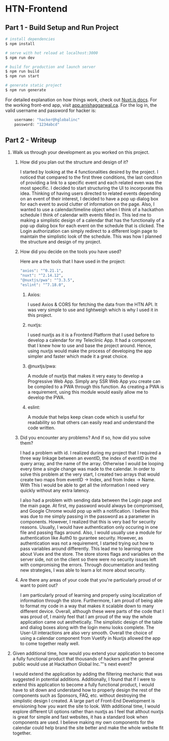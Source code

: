 # HTN-Frontend

## Part 1 - Build Setup and Run Project

```bash
# install dependencies
$ npm install

# serve with hot reload at localhost:3000
$ npm run dev

# build for production and launch server
$ npm run build
$ npm run start

# generate static project
$ npm run generate
```

For detailed explanation on how things work, check out [Nuxt.js docs](https://nuxtjs.org).
For the working front-end app, visit [app.anishaggarwal.ca](https://app.anishaggarwal.ca).
For the log in, the valid username and password for hacker is:

```bash 
    username: "hacker@hglobalinc"
    password: "1234abcd"
```


## Part 2 - Writeup
1. Walk us through your development as you worked on this project. 
   1. How did you plan out the structure and design of it?

        I started by looking at the 4 functionalities desired by the project. I noticed that compared to the first three conditions, the last conditon of providing a link to a specific event and each related even was the most specific. I decided to start structuring the UI to incorporate this idea. Thinking of having users directed to related events depending on an event of their interest, I decided to have a pop up dialog box for each event to avoid clutter of information on the page. Also, I wanted to use a calendar/timeline object when I think of a hackathon schedule I think of calendar with events filled in. This led me to making a simplistic design of a calendar that has the functionaliy of a pop up dialog box for each event on the schedule that is clicked. The Login authorization can simply redirect to a different login page to maintain the simplistic look of the schedule. This was how I planned the structure and design of my project.


    2. How did you decide on the tools you have used?

        Here are a the tools that I have used in the project:
        
        ```bash
        "axios": "^0.21.1",
        "nuxt": "^2.14.12",
        "@nuxtjs/pwa": "^3.3.5",
        "eslint": "^7.18.0",
        ```
        1. Axios:
            
            I used Axios & CORS for fetching the data from the HTN API. It was very simple to use and lightweigh which is why I used it in this project.

        2. nuxtjs:
            
            I used nuxtjs as it is a Frontend Platform that I used before to develop a calendar for my Teleclinic App. It had a component that I knew how to use and base the project around. Hence, using nuxtjs would make the process of developing the app simpler and faster which made it a great choice.

        3. @nuxtjs/pwa:

            A module of nuxtjs that makes it very easy to develop a Progressive Web App. Simply any SSR Web App you create can be compiled to a PWA through this function. As creating a PWA is a requirement, using this module would easily allow me to develop the PWA.
        
        4. eslint:

            A module that helps keep clean code which is useful for readability so that others can easily read and understand the code written.

    3. Did you encounter any problems? And if so, how did you solve them?

        I had a problem with id. I realized during my project that I required a three way linkage between an eventID, the index of eventID in the query array,
        and the name of the array. Otherwise I would be looping every time a single change was made to the calendar. In order to solve this problem at the very start, I created two arrays that would create two maps from eventID -> Index, and from Index -> Name. With This I would be able to get all the information I need very quickly without any extra latency.


        I also had a problem with sending data between the Login page and the main page. At first, my password would always be compromised, and Google Chrome would pop up with a notification. I believe this was due to me simply passing in the password as a parameter in components. However, I realized that this is very bad for security reasons. Usually, I would have authentication only occuring in one file and passing flags around. Also, I would usually use a module for authentication like Auth0 to gurantee security. However, as authentication was not a requirement, I started trying out how to pass variables around differently. This lead me to learning more about Vuex and the store. The store stores flags and variables on the server side, not on the client so there were no security issues left with compromising the errors. Through documentation and testing new strategies, I was able to learn a lot more about security.


    4. Are there any areas of your code that you're particularly proud of or want to point out?

        I am particularly proud of learning and properly using localization of information through the store. Furthermore, I am proud of being able to format my code in a way that makes it scalable down to many different device. Overall, although these were parts of the code that I was proud of, I mainly feel that I am proud of the way the whole application came out aesthetically. The simplistic design of the table and dialog boxes along with the login menu looks complete. The User-UI interactions are also very smooth. Overall the choice of using a calendar component from Vuetify in Nuxtjs allowed the app to come together really well.

2. Given additional time, how would you extend your application to become a fully functional product that thousands of hackers and the general public would use at Hackathon Global Inc.&#8482;'s next event?
    
    I would extend the application by adding the filtering mechanic that was suggested in potential additions. Additionally, I found that if I were to extend this application to become a fully functional product, I would have to sit down and understand how to properly design the rest of the components such as Sponsors, FAQ, etc. without destroying the simplistic design I created. A large part of Front-End Development is envisioning how you want the site to look. With additional time, I would explore different UI options rather than nuxtjs as I feel that althout nuxtjs is great for simple and fast websites, it has a standard look when components are used. I believe making my own components for the calendar could help brand the site better and make the whole website fit together.